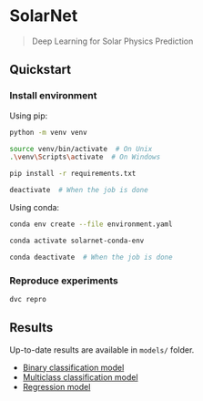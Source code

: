 # SolarNet

> Deep Learning for Solar Physics Prediction

## Quickstart

### Install environment

Using pip:

```sh
python -m venv venv

source venv/bin/activate  # On Unix
.\venv\Scripts\activate  # On Windows

pip install -r requirements.txt

deactivate  # When the job is done
```

Using conda:

```sh
conda env create --file environment.yaml

conda activate solarnet-conda-env

conda deactivate  # When the job is done
```

### Reproduce experiments

```sh
dvc repro
```

## Results

Up-to-date results are available in `models/` folder.

- [Binary classification model](models/binary/report.md)
- [Multiclass classification model](models/multiclass/report.md)
- [Regression model](models/regression/report.md)
